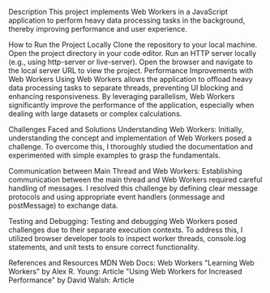 Description
This project implements Web Workers in a JavaScript application to perform heavy data processing tasks in the background, thereby improving performance and user experience.

How to Run the Project Locally
Clone the repository to your local machine.
Open the project directory in your code editor.
Run an HTTP server locally (e.g., using http-server or live-server).
Open the browser and navigate to the local server URL to view the project.
Performance Improvements with Web Workers
Using Web Workers allows the application to offload heavy data processing tasks to separate threads, preventing UI blocking and enhancing responsiveness. By leveraging parallelism, Web Workers significantly improve the performance of the application, especially when dealing with large datasets or complex calculations.

Challenges Faced and Solutions
Understanding Web Workers: Initially, understanding the concept and implementation of Web Workers posed a challenge. To overcome this, I thoroughly studied the documentation and experimented with simple examples to grasp the fundamentals.

Communication between Main Thread and Web Workers: Establishing communication between the main thread and Web Workers required careful handling of messages. I resolved this challenge by defining clear message protocols and using appropriate event handlers (onmessage and postMessage) to exchange data.

Testing and Debugging: Testing and debugging Web Workers posed challenges due to their separate execution contexts. To address this, I utilized browser developer tools to inspect worker threads, console.log statements, and unit tests to ensure correct functionality.

References and Resources
MDN Web Docs: Web Workers
"Learning Web Workers" by Alex R. Young: Article
"Using Web Workers for Increased Performance" by David Walsh: Article
